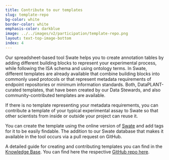 ```yaml
---
title: Contribute to our templates 
slug: template-repo
bg-color: white
border-color: white
emphasis-color: darkblue
image: ../../images/v2/participation/template-repo.png
layout: text-top-image-bottom
index: 4
---
```


Our spreadsheet-based tool Swate helps you to create annotation tables by adding different building blocks to represent your experimental process, while following the ISA schema and using ontology terms.
In Swate, different templates are already available that combine building blocks into commonly used protocols or that represent metadata requirements of endpoint repositories or minimum information standards.
Both, DataPLANT-curated templates, that have been created by our Data Stewards, and also community-contributed templates are available.

If there is no template representing your metadata requirements, you can contribute a template of your typical experimental assay to Swate so that other scientists from inside or outside your project can reuse it.

You can create the template using the online version of [Swate](https://swate-alpha.nfdi4plants.org/) and add tags for it to be easily findable.
The addition to our Swate database that makes it available in the tool occurs via a pull request on GitHub.

A detailed guide for creating and contributing templates you can find in the [Knowledge Base](https://nfdi4plants.org/nfdi4plants.knowledgebase/docs/guides/swate_template-contribution.html).
You can find here the respective [GitHub repo here](https://github.com/nfdi4plants/Swate-templates).
